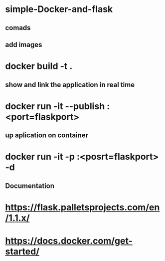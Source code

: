# simple-Docker-and-flask
## comads
## add images
# docker build -t <name> .
## show and link the application in real time
# docker run -it --publish <port>:<port=flaskport> <name>
## up aplication on container
# docker run -it -p <port>:<posrt=flaskport> -d <name>
## Documentation
# https://flask.palletsprojects.com/en/1.1.x/
# https://docs.docker.com/get-started/
